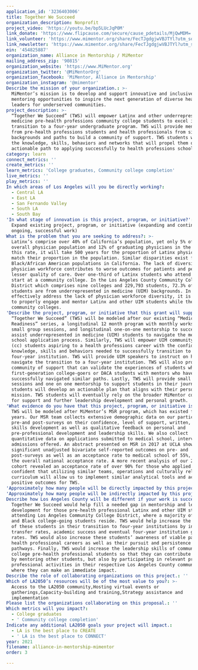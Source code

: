 ```yaml
---
application_id: '3236403006'
title: Together We Succeed
organization_description: Nonprofit
project_video: 'https://youtu.be/bp5LUcJqP0M'
link_donate: 'https://www.flipcause.com/secure/cause_pdetails/MjQwMDM='
link_volunteer: 'https://www.mimentor.org/share/FecTJgdgjwVBJTYl?utm_source=manual'
link_newsletter: 'https://www.mimentor.org/share/FecTJgdgjwVBJTYl?utm_source=manual'
ein: '454825887'
organization_name: Alliance in Mentorship / MiMentor
mailing_address_zip: '90815'
organization_website: 'https://www.MiMentor.org'
organization_twitter: '@MiMentorOrg'
organization_facebook: 'MiMentor, Alliance in Mentorship'
organization_instagram: '@mimentor'
Describe the mission of your organization.: >-
  MiMentor’s mission is to develop and support innovative and inclusive
  mentoring opportunities to inspire the next generation of diverse healthcare
  leaders for underserved communities.
project_description: >-
  “Together We Succeed” (TWS) will empower Latinx and other underrepresented in
  medicine pre-health professions community college students to excel in their
  transition to a four-year undergraduate program. TWS will provide mentorship
  from pre-health professions students and health professionals from similar
  backgrounds and paths to build a community of support. TWS students will gain
  the knowledge, skills, behaviors and networks that will propel them on an
  actionable path to applying successfully to health professions schools.
category: learn
connect_metrics: ''
create_metrics: ''
learn_metrics: 'College graduates, Community college completion'
live_metrics: ''
play_metrics: ''
In which areas of Los Angeles will you be directly working?:
  - Central LA
  - East LA
  - San Fernando Valley
  - South LA
  - South Bay
'In what stage of innovation is this project, program, or initiative?': >-
  Expand existing project, program, or initiative (expanding and continuing
  ongoing, successful work)
What is the problem that you are seeking to address?: >-
  Latinx’s comprise over 40% of California’s population, yet only 5% of the
  overall physician population and 12% of graduating physicians in the state. At
  this rate, it will take 500 years for the proportion of Latinx physicians to
  match their proportion in the population. Similar disparities exist for
  Black/African American populations in California. The lack of diversity in the
  physician workforce contributes to worse outcomes for patients and perceived
  lesser quality of care. Over one-third of Latinx students who attend college
  start at a community college. In the Los Angeles County Community College
  District which comprises nine colleges and 229,793 students, 72.3% of the
  students are from underrepresented in medicine (UIM) backgrounds. In order to
  effectively address the lack of physician workforce diversity, it is critical
  to properly engage and mentor Latinx and other UIM students while they are at
  community colleges.
'Describe the project, program, or initiative that this grant will support to address the problem identified.': >-
  “Together We Succeed” (TWS) will be modeled after our existing “Medical School
  Readiness” series, a longitudinal 12 month program with monthly workshops,
  small group sessions, and longitudinal one-on-one mentorship to successfully
  assist underrepresented in medicine (UIM) students to navigate the medical
  school application process. Similarly, TWS will empower UIM community college
  (cc) students aspiring to a health professions career with the confidence,
  knowledge, skills and behaviors needed to successfully transition to a
  four-year institution. TWS will provide UIM speakers to instruct on how to
  navigate the transition to a four-year institution. TWS will also provide a
  community of support that can validate the experiences of students who are
  first-generation college-goers or DACA students with mentors who have
  successfully navigated similar paths. Lastly, TWS will provide small group
  sessions and one on one mentorship to support students in their journeys. TWS
  students will develop an actionable plan that aligns with their personal
  mission. TWS students will eventually rely on the broader MiMentor community
  for support and further leadership development and personal growth.
'What evidence do you have that this project, program, or initiative is or will be successful, and how will you define and measure success?': >-
  TWS will be modeled after MiMentor’s MSR program, which has existed for five
  years. Our MSR team collects extensive demographic data on our participants,
  pre-and post-surveys on their confidence, level of support, written, verbal
  skills development as well as qualitative feedback on personal and
  pre-professional development and leadership skills. We also collect
  quantitative data on applications submitted to medical school, interviews and
  admissions offered. An abstract presented on MSR in 2017 at UCLA showed
  significant unadjusted bivariate self-reported outcomes on pre- and
  post-surveys as well as an acceptance rate to medical school of 55%, 10% above
  the overall national acceptance rate. A more recent analysis of our 2018-2019
  cohort revealed an acceptance rate of over 90% for those who applied. We are
  confident that utilizing similar teams, operations and culturally relevant
  curriculum will allow us to implement similar analytical tools and achieve
  positive outcomes for TWS.
'Approximately how many people will be directly impacted by this project, program, or initiative?': '150'
'Approximately how many people will be indirectly impacted by this project, program, or initiative?': '750'
Describe how Los Angeles County will be different if your work is successful.: >-
  Together We Succeed would help fill a needed gap in mentorship and leadership
  development for those pre-health professional Latinx and other UIM students
  attending Los Angeles Community College District, where a majority of Latinx
  and Black college-going students reside. TWS would help increase the success
  of these students in their transition to four-year institutions by increasing
  transfer rates, academic success and eventual four-year institution graduation
  rates. TWS would also increase these students’ awareness of viable pathways to
  health professional careers as well as their pursuit and persistence in those
  pathways. Finally, TWS would increase the leadership skills of community
  college pre-health professional students so that they can contribute not only
  by mentoring other students, but also by participating in relevant pre-health
  professional activities in their respective Los Angeles County communities
  where they can make an immediate impact.
Describe the role of collaborating organizations on this project.: ''
Which of LA2050’s resources will be of the most value to you?: >-
  Access to the LA2050 community,Hosting virtual events or
  gatherings,Capacity-building and training,Strategy assistance and
  implementation
Please list the organizations collaborating on this proposal.: ''
Which metrics will you impact?:
  - College graduates
  - ' Community college completion'
Indicate any additional LA2050 goals your project will impact.:
  - LA is the best place to CREATE
  - ' LA is the best place to CONNECT'
year: 2021
filename: alliance-in-mentorship-mimentor
order: 3

---
```

